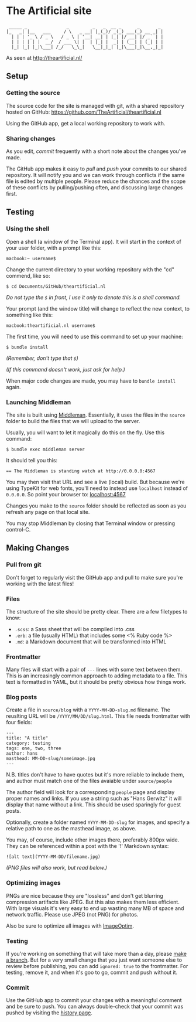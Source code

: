 # The Artificial site

     _____ _               _         _   _  __ _      _       _
    |_   _| |__   ___     / \   _ __| |_(_)/ _(_) ___(_) __ _| |
      | | | '_ \ / _ \   / _ \ | '__| __| | |_| |/ __| |/ _` | |
      | | | | | |  __/  / ___ \| |  | |_| |  _| | (__| | (_| | |
      |_| |_| |_|\___| /_/   \_\_|   \__|_|_| |_|\___|_|\__,_|_|

As seen at http://theartificial.nl/

## Setup

### Getting the source

The source code for the site is managed with git, with a shared repository hosted on GitHub: https://github.com/TheArtificial/theartificial.nl

Using the GitHub app, get a local working repository to work with.

### Sharing changes

As you edit, _commit_ frequently with a short note about the changes you've made.

The GitHub app makes it easy to _pull_ and _push_ your commits to our shared repository. It will notify you and we can work through conflicts if the same file is edited by multiple people. Please reduce the chances and the scope of these conflicts by pulling/pushing often, and discussing large changes first.

## Testing

### Using the shell

Open a shell (a window of the Terminal app). It will start in the context of your user folder, with a prompt like this:

    macbook:~ username$

Change the current directory to your working repository with the "cd" commend, like so:

    $ cd Documents/GitHub/theartificial.nl

_Do not type the `$` in front, I use it only to denote this is a shell command._

Your prompt (and the window title) will change to reflect the new context, to something like this:

    macbook:theartificial.nl username$

The first time, you will need to use this command to set up your machine:

    $ bundle install

_(Remember, don't type that `$`)_

_(If this command doesn't work, just ask for help.)_

When major code changes are made, you may have to `bundle install` again.

### Launching Middleman

The site is built using [Middleman](http://middlemanapp.com/). Essentially, it uses the files in the `source` folder to build the files that we will upload to the server.

Usually, you will want to let it magically do this on the fly. Use this command:

    $ bundle exec middleman server

It should tell you this:

    == The Middleman is standing watch at http://0.0.0.0:4567

You may then visit that URL and see a live (local) build. But because we're using TypeKit for web fonts, you'll need to instead use `localhost` instead of `0.0.0.0`. So point your browser to: [localhost:4567](http://localhost:4567/)

Changes you make to the `source` folder should be reflected as soon as you refresh any page on that local site.

You may stop Middleman by closing that Terminal window or pressing control-C.

## Making Changes

### Pull from git

Don't forget to regularly visit the GitHub app and pull to make sure you're working with the latest files!

### Files

The structure of the site should be pretty clear. There are a few filetypes to know:

- `.scss`: a Sass sheet that will be compiled into .css
- `.erb`: a file (usually HTML) that includes some <% Ruby code %>
- `.md`: a Markdown document that will be transformed into HTML

### Frontmatter

Many files will start with a pair of `---` lines with some text between them. This is an increasingly common approach to adding metadata to a file. This text is formatted in YAML, but it should be pretty obvious how things work.

### Blog posts

Create a file in `source/blog` with a `YYYY-MM-DD-slug.md` filename. The reuslting URL will be `/YYYY/MM/DD/slug.html`. This file needs frontmatter with four fields:

    ---
    title: "A title"
    category: testing
    tags: one, two, three
    author: hans
    masthead: MM-DD-slug/someimage.jpg
    ---

N.B. titles don't have to have quotes but it's more reliable to include them, and author must match one of the files avaiable under `source/people`

The author field will look for a corresponding `people` page and display proper names and links. If you use a string such as "Hans Gerwitz" it will display that name without a link. This should be used sparingly for guest posts.

Optionally, create a folder named `YYYY-MM-DD-slug` for images, and specify a relative path to one as the masthead image, as above.

You may, of course, include other images there, preferably 800px wide. They can be referenced within a post with the '!' Markdown syntax:

    ![alt text](YYYY-MM-DD/filename.jpg)

_(PNG files will also work, but read below.)_

### Optimizing images

PNGs are nice because they are "lossless" and don't get blurring compression artifacts like JPEG. But this also makes them less efficient. With large visuals it's very easy to end up wasting many MB of space and network traffic. Please use JPEG (not PNG) for photos.

Also be sure to optimize all images with [ImageOptim](https://imageoptim.com/).

### Testing

If you're working on something that will take more than a day, please [make a branch](https://guides.github.com/introduction/flow/). But for a very small change that you just want someone else to review before publishing, you can add `ignored: true` to the frontmatter. For testing, remove it, and when it's goo to go, commit and push without it.

### Commit

Use the GitHub app to commit your changes with a meaningful comment and be sure to push. You can always double-check that your commit was pushed by visiting the [history page](https://github.com/gerwitz/theartificial.nl/commits/master).
